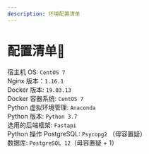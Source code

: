 ```yaml
---
description: 环境配置清单
---
```


# 配置清单🧾

宿主机 OS: `CentOS 7`  
 Nginx 版本：`1.16.1`  
 Docker 版本: `19.03.13`  
 Docker 容器系统: `CentOS 7`  
 Python 虚拟环境管理: `Anaconda`  
 Python 版本: `Python 3.7`  
 选用的后端框架: `Fastapi`  
 Python 操作 PostgreSQL: `Psycopg2` （毋容置疑）  
 数据库: `PostgreSQL 12`（毋容置疑 + 1）  


